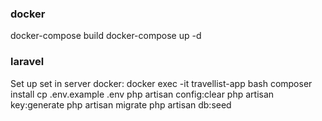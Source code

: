 
### docker
docker-compose build
docker-compose up -d

### laravel
Set up set in server docker:
docker exec -it travellist-app bash
composer install
cp .env.example .env
php artisan config:clear
php artisan key:generate
php artisan migrate
php artisan db:seed